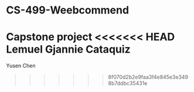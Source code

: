 # CS-499-Weebcommend
Capstone project
<<<<<<< HEAD
Lemuel Gjannie Cataquiz
=======

Yusen Chen
>>>>>>> 8f070d2b2e9faa3f4e845e3e3498b7ddbc35431e
